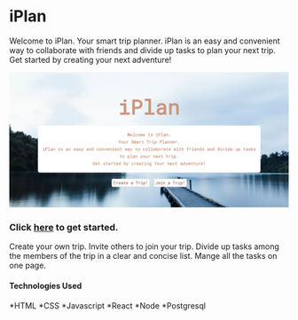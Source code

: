 # iPlan

Welcome to iPlan. Your smart trip planner. iPlan is an easy and convenient way to collaborate with friends and divide up tasks to plan your next trip. Get started by creating your next adventure!

![](iPlan%20Homepage.png)

### Click [here](https://iplan.ksdumont.now.sh/) to get started.

Create your own trip. Invite others to join your trip. Divide up tasks among the members of the trip in a clear and concise list. Mange all the tasks on one page.

#### Technologies Used
*HTML
*CSS
*Javascript
*React
*Node
*Postgresql




